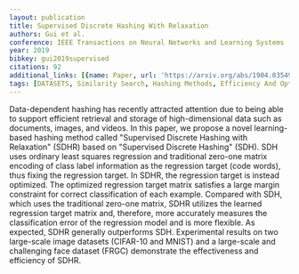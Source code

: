 ```yaml
---
layout: publication
title: Supervised Discrete Hashing With Relaxation
authors: Gui et al.
conference: IEEE Transactions on Neural Networks and Learning Systems
year: 2019
bibkey: gui2019supervised
citations: 92
additional_links: [{name: Paper, url: 'https://arxiv.org/abs/1904.03549'}]
tags: [DATASETS, Similarity Search, Hashing Methods, Efficiency And Optimization]
---
```

Data-dependent hashing has recently attracted attention due to being able to
support efficient retrieval and storage of high-dimensional data such as
documents, images, and videos. In this paper, we propose a novel learning-based
hashing method called "Supervised Discrete Hashing with Relaxation" (SDHR)
based on "Supervised Discrete Hashing" (SDH). SDH uses ordinary least squares
regression and traditional zero-one matrix encoding of class label information
as the regression target (code words), thus fixing the regression target. In
SDHR, the regression target is instead optimized. The optimized regression
target matrix satisfies a large margin constraint for correct classification of
each example. Compared with SDH, which uses the traditional zero-one matrix,
SDHR utilizes the learned regression target matrix and, therefore, more
accurately measures the classification error of the regression model and is
more flexible. As expected, SDHR generally outperforms SDH. Experimental
results on two large-scale image datasets (CIFAR-10 and MNIST) and a
large-scale and challenging face dataset (FRGC) demonstrate the effectiveness
and efficiency of SDHR.